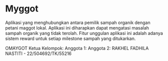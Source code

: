 # Myggot
Aplikasi yang menghubungkan antara pemilik sampah organik dengan petani 
maggot lokal. Aplikasi ini diharapkan dapat mengatasi masalah sampah 
organik yang tidak terolah. Fitur unggulan aplikasi ini adalah adanya 
sistem reward untuk setiap milestone sampah yang ditukarkan.

OMAYGOT 
Ketua Kelompok: 
Anggota 1:
Anggota 2: RAKHEL FADHILA NASTITI - 22/504692/TK/55216


